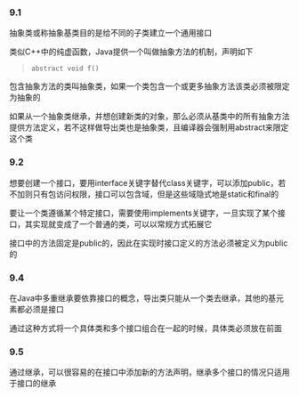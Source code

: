  ### 9.1

 抽象类或称抽象基类目的是给不同的子类建立一个通用接口

 类似C++中的纯虚函数，Java提供一个叫做抽象方法的机制，声明如下 
 >`abstract void f()`
 
 包含抽象方法的类叫抽象类，如果一个类包含一个或更多抽象方法该类必须被限定为抽象的

 如果从一个抽象类继承，并想创建新类的对象，那么必须从基类中的所有抽象方法提供方法定义，若不这样做导出类也是抽象类，且编译器会强制用abstract来限定这个类

 ### 9.2

 想要创建一个接口，要用interface关键字替代class关键字，可以添加public，若不加则只有包访问权限，接口可以包含域，但是这些域隐式地是static和final的

 要让一个类遵循某个特定接口，需要使用implements关键字，一旦实现了某个接口，其实现就变成了一个普通的类，可以以常规方式拓展它

 接口中的方法固定是public的，因此在实现时接口定义的方法必须被定义为public的

 ### 9.4

 在Java中多重继承要依靠接口的概念，导出类只能从一个类去继承，其他的基元素都必须是接口

 通过这种方式将一个具体类和多个接口组合在一起的时候，具体类必须放在前面

 ### 9.5

 通过继承，可以很容易的在接口中添加新的方法声明，继承多个接口的情况只适用于接口的继承